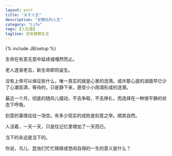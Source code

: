 ```yaml
---
layout: post
title: "关于人生"
description: "安静后的人生"
category: "Life"
tags: [人生路]
tagline: 安安静静生活
---
```

{% include JB/setup %}

生命在有意无意中延续或嘎然而止。

老人逐渐老去，新生命即将诞生。

没有上帝可以保证些什么，唯一真实的就是心里的涟漪。或许那心底的湖面早已少了心潮澎湃，等待的，只是静下来，感受小小雨滴形成的涟漪。

最近一个月，彻底的随风儿摆动，不去争取，不去挣扎，而选择在一种很平静的状态下呼吸。

刻意的事情往往一场空。有多少现实的成败是刻意之举。顺其自然。

人活着，一天一天，只是往记忆里增加了一天而已。

当下的永远是当下的。

你说，鸟儿、昆虫们忙忙碌碌或悠闲自得的一生的意义是什么？